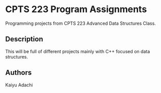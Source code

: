 # CPTS 223 Program Assignments

Programming projects from CPTS 223 Advanced Data Structures Class.

## Description

This will be full of different projects mainly with C++ focused on data structures.

## Authors

Kaiyu Adachi
